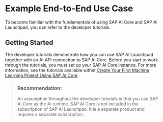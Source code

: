 <!-- loio80e56fc632b247a498e28e128ca213d4 -->

# Example End-to-End Use Case

To become familiar with the fundamentals of using SAP AI Core and SAP AI Launchpad, you can refer to the developer tutorials.



<a name="loio80e56fc632b247a498e28e128ca213d4__section_gv3_5wf_4rb"/>

## Getting Started

The developer tutorials demonstrate how you can use SAP AI Launchpad together with an AI API connection to SAP AI Core. Before you start to work through the tutorials, you must set up your SAP AI Core instance. For more information, see the tutorials available within [Create Your First Machine Learning Project Using SAP AI Core](https://developers.sap.com/group.ai-core-get-started-basics.html).

> ### Recommendation:  
> An assumption throughout the developer tutorials is that you use SAP AI Core as the AI runtime. SAP AI Core is not included in the subscription of SAP AI Launchpad. It is a separate product and requires a separate subscription.

